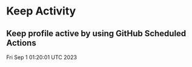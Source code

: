 # Keep Activity 
Keep profile active by using GitHub Scheduled Actions
--- 
Fri Sep  1 01:20:01 UTC 2023